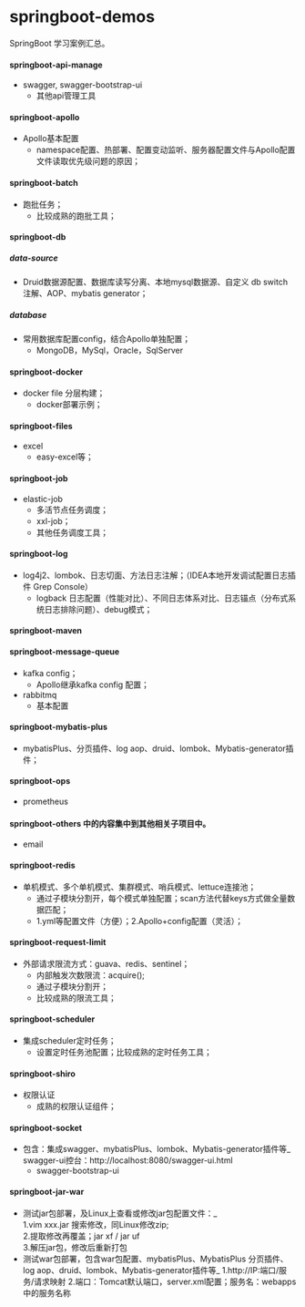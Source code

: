 # springboot-demos
SpringBoot 学习案例汇总。

#### springboot-api-manage
- swagger, swagger-bootstrap-ui
    - 其他api管理工具

#### springboot-apollo 
- Apollo基本配置
    -  namespace配置、热部署、配置变动监听、服务器配置文件与Apollo配置文件读取优先级问题的原因；

#### springboot-batch
- 跑批任务；
    - 比较成熟的跑批工具；

#### springboot-db
##### data-source
- Druid数据源配置、数据库读写分离、本地mysql数据源、自定义 db switch 注解、AOP、mybatis generator；
##### database
- 常用数据库配置config，结合Apollo单独配置；
    - MongoDB，MySql，Oracle，SqlServer

#### springboot-docker
- docker file 分层构建；
    - docker部署示例；

#### springboot-files
- excel
    - easy-excel等；

#### springboot-job
- elastic-job
    - 多活节点任务调度；
    - xxl-job；
    - 其他任务调度工具；

#### springboot-log
- log4j2、lombok、日志切面、方法日志注解；（IDEA本地开发调试配置日志插件 Grep Console）
    - logback 日志配置（性能对比）、不同日志体系对比、日志锚点（分布式系统日志排除问题）、debug模式；

#### springboot-maven

#### springboot-message-queue
- kafka config；
    - Apollo继承kafka config 配置；
- rabbitmq
    - 基本配置

#### springboot-mybatis-plus
- mybatisPlus、分页插件、log aop、druid、lombok、Mybatis-generator插件；

#### springboot-ops
- prometheus

#### springboot-others 中的内容集中到其他相关子项目中。
- email

#### springboot-redis
- 单机模式、多个单机模式、集群模式、哨兵模式、lettuce连接池；
    - 通过子模块分割开，每个模式单独配置；scan方法代替keys方式做全量数据匹配；
    - 1.yml等配置文件（方便）；2.Apollo+config配置（灵活）；
    
#### springboot-request-limit 
- 外部请求限流方式：guava、redis、sentinel；
    - 内部触发次数限流：acquire();
    - 通过子模块分割开；
    - 比较成熟的限流工具；

#### springboot-scheduler
- 集成scheduler定时任务；
    - 设置定时任务池配置；比较成熟的定时任务工具；

#### springboot-shiro
- 权限认证
    - 成熟的权限认证组件；

#### springboot-socket
- 包含：集成swagger、mybatisPlus、lombok、Mybatis-generator插件等_ 
    swagger-ui控台：http://localhost:8080/swagger-ui.html
    - swagger-bootstrap-ui





#### springboot-jar-war
- 测试jar包部署，及Linux上查看或修改jar包配置文件：_  
    1.vim xxx.jar 搜索修改，同Linux修改zip;  
    2.提取修改再覆盖；jar xf / jar uf  
    3.解压jar包，修改后重新打包
- 测试war包部署，包含war包配置、mybatisPlus、MybatisPlus 分页插件、log aop、druid、lombok、Mybatis-generator插件等_
    1.http://IP:端口/服务/请求映射
    2.端口：Tomcat默认端口，server.xml配置；服务名：webapps中的服务名称
  






